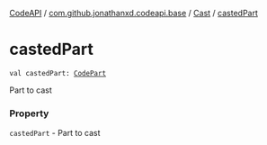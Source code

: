 [CodeAPI](../../index.md) / [com.github.jonathanxd.codeapi.base](../index.md) / [Cast](index.md) / [castedPart](.)

# castedPart

`val castedPart: `[`CodePart`](../../com.github.jonathanxd.codeapi/-code-part/index.md)

Part to cast

### Property

`castedPart` - Part to cast